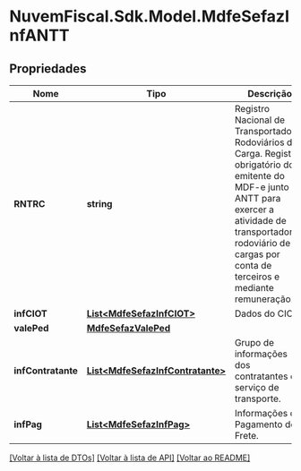 # NuvemFiscal.Sdk.Model.MdfeSefazInfANTT

## Propriedades

Nome | Tipo | Descrição | Comentários
------------ | ------------- | ------------- | -------------
**RNTRC** | **string** | Registro Nacional de Transportadores Rodoviários de Carga.  Registro obrigatório do emitente do MDF-e junto à ANTT para exercer a atividade de transportador rodoviário de cargas por conta de terceiros e mediante remuneração. | [optional] 
**infCIOT** | [**List&lt;MdfeSefazInfCIOT&gt;**](MdfeSefazInfCIOT.md) | Dados do CIOT. | [optional] 
**valePed** | [**MdfeSefazValePed**](MdfeSefazValePed.md) |  | [optional] 
**infContratante** | [**List&lt;MdfeSefazInfContratante&gt;**](MdfeSefazInfContratante.md) | Grupo de informações dos contratantes do serviço de transporte. | [optional] 
**infPag** | [**List&lt;MdfeSefazInfPag&gt;**](MdfeSefazInfPag.md) | Informações do Pagamento do Frete. | [optional] 

[[Voltar à lista de DTOs]](../README.md#documentation-for-models) [[Voltar à lista de API]](../README.md#documentation-for-api-endpoints) [[Voltar ao README]](../README.md)

